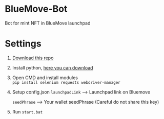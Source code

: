 # BlueMove-Bot
Bot for mint NFT in BlueMove launchpad


# Settings

1. [Download this repo](https://github.com/GetRektOnBlock/BlueMove-Bot/archive/refs/heads/main.zip)
2. Install python, [here you can download](https://www.python.org/downloads/)
3. Open CMD and install modules   
    `pip install selenium requests webdriver-manager`
4. Setup config.json
    `launchpadLink` --> Launchpad link on Bluemove
    
    `seedPhrase` --> Your wallet seedPhrase (Careful do not share this key)
5. Run `start.bat`
